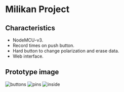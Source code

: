 # Milikan Project

## Characteristics

* NodeMCU-v3.
* Record times on push button.
* Hard button to change polarization and erase data.
* Web interface.

## Prototype image

![buttons](fig/buttons.png)
![pins](fig/pins.png)
![inside](fig/inside.png)
